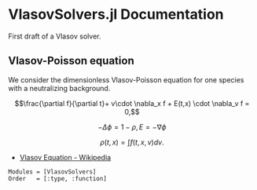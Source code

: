 # VlasovSolvers.jl Documentation

First draft of a Vlasov solver.

## Vlasov-Poisson equation

We consider the dimensionless Vlasov-Poisson equation for one species
with a neutralizing background.

```math
\frac{\partial f}{\partial t}+ v\cdot \nabla_x f + E(t,x) \cdot \nabla_v f = 0,
```

```math
- \Delta \phi = 1 - \rho, E = - \nabla \phi
```

```math
\rho(t,x)  =  \int f(t,x,v)dv.
```

- [Vlasov Equation - Wikipedia](https://en.wikipedia.org/wiki/Vlasov_equation)


```@autodocs
Modules = [VlasovSolvers]
Order   = [:type, :function]
```
